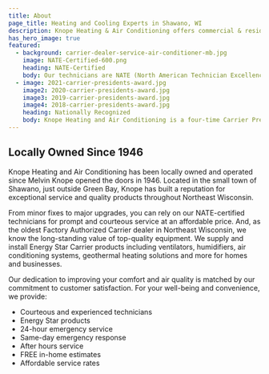 ```yaml
---
title: About
page_title: Heating and Cooling Experts in Shawano, WI
description: Knope Heating & Air Conditioning offers commercial & residential HVAC, geothermal heating, cooling, ventilation & Carrier equipment in Shawano, Wisconsin.
has_hero_image: true
featured:
  - background: carrier-dealer-service-air-conditioner-mb.jpg
    image: NATE-Certified-600.png
    heading: NATE-Certified
    body: Our technicians are NATE (North American Technician Excellence) certified. As the leading program for heating, ventilation, air-conditioning, and refrigeration, NATE is the only test supported by the entire industry and confirms technicians have real working knowledge of these specific systems.
  - image: 2021-carrier-presidents-award.jpg
    image2: 2020-carrier-presidents-award.jpg
    image3: 2019-carrier-presidents-award.jpg
    image4: 2018-carrier-presidents-award.jpg
    heading: Nationally Recognized
    body: Knope Heating and Air Conditioning is a four-time Carrier President’s Award recipient. Each year, Carrier honors HVAC companies that demonstrate the ability to go far beyond the status quo—even in the face of challenges and change— plus, year-over-year growth and continual emphasis on customer satisfaction.
---
```


<h2 class="no-margin">Locally Owned Since 1946</h2>

<div class="underline"></div>

Knope Heating and Air Conditioning has been locally owned and operated since Melvin Knope opened the doors in 1946. Located in the small town of Shawano, just outside Green Bay, Knope has built a reputation for exceptional service and quality products throughout Northeast Wisconsin.

From minor fixes to major upgrades, you can rely on our NATE-certified technicians for prompt and courteous service at an affordable price. And, as the oldest Factory Authorized Carrier dealer in Northeast Wisconsin, we know the long-standing value of top-quality equipment. We supply and install Energy Star Carrier products including ventilators, humidifiers, air conditioning systems, geothermal heating solutions and more for homes and businesses.

Our dedication to improving your comfort and air quality is matched by our commitment to customer satisfaction. For your well-being and convenience, we provide:

- Courteous and experienced technicians
- Energy Star products
- 24-hour emergency service
- Same-day emergency response
- After hours service
- FREE in-home estimates
- Affordable service rates
